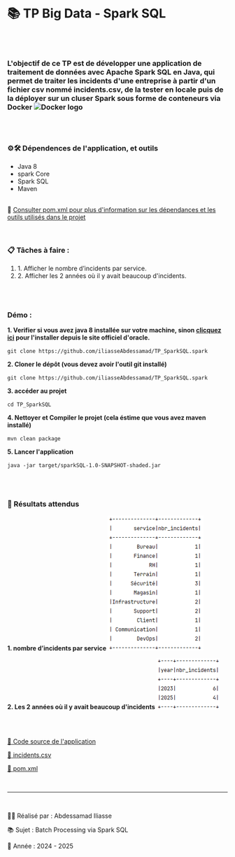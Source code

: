 <h1>📚 TP Big Data - Spark SQL</h1>
<br /><br />
<h3>
L'objectif de ce TP est de développer une application de traitement de données avec 
<b>Apache Spark SQL</b> en <b>Java</b>, qui permet de traiter les incidents d'une entreprise 
à partir d'un fichier csv nommé incidents.csv, de la tester en locale puis de la déployer 
sur un cluser Spark sous forme de conteneurs via Docker
<img src="https://cdn.simpleicons.org/docker/2496ED" alt="Docker logo" width="30" alt="docker icone" />
</h3>
<br /><br />
<h3>⚙️🛠️ Dépendences de l'application, et outils</h3>
<ul>
<li>Java 8</li>
<li>spark Core</li>
<li>Spark SQL</li>
<li>Maven</li>
</ul>
<br />
🔎 <a href="./pom.xml">Consulter pom.xml pour plus d'information sur les dépendances et les outils utilisés dans le projet</a>
<br />
<br /><br />
<h3>📋 Tâches à faire :</h3>
<ol>
<li>1. Afficher le nombre d’incidents par service.</li>
<li>2. Afficher les 2 années où il y avait beaucoup d'incidents.</li>
</ol>
<br /><br />
<h3>Démo : </h3>
<b>1. Verifier si vous avez java 8 installée sur votre machine, sinon <a href="https://www.oracle.com/ma/java/technologies/javase/javase8-archive-downloads.html">clicquez ici</a> pour l'installer depuis le site officiel d'oracle.</b>

```
git clone https://github.com/iliasseAbdessamad/TP_SparkSQL.spark
```

<b>2. Cloner le dépôt (vous devez avoir l'outil git installé)</b>
```
git clone https://github.com/iliasseAbdessamad/TP_SparkSQL.spark
```


<b>3. accéder au projet</b>
```
cd TP_SparkSQL
```

<b>4. Nettoyer et Compiler le projet (cela éstime que vous avez maven installé)</b>
```
mvn clean package
```

<b>5. Lancer l'application</b>
```
java -jar target/sparkSQL-1.0-SNAPSHOT-shaded.jar
```

<br /><br />
<h3>🏁 Résultats attendus</h3>
<b>1. nombre d’incidents par service</b>
<img src="./imgs/nbr_incidents_per_service.png">

<b>2. Les 2 années où il y avait beaucoup d'incidents</b>
<img src="./imgs/top_2_years_by_incidents.png">

</br></br>
<p>
<a href="./src/main/java/me/iliasse/Main.java">
👀 Code source de l'application 
</a>
</p>
<p>
<a href="./incidents.csv">
👀 incidents.csv
</a>
</p>
<p>
<a href="./incidents.csv">
👀 pom.xml
</a>
</p>
<br />
<hr />
<br />
<p>👨‍💻 Réalisé par : Abdessamad Iliasse</p>
<p>📚 Sujet : Batch Processing via Spark SQL</p>
<p>📅 Année : 2024 - 2025</p>
     









